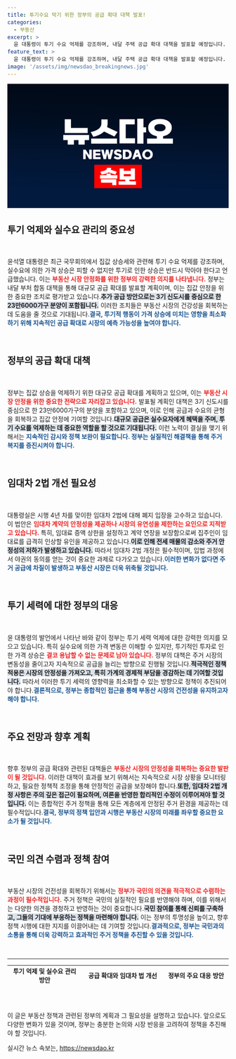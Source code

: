 ```yaml
---
title: 투기수요 막기 위한 정부의 공급 확대 대책 발표!
categories:
  - 부동산
excerpt: >
  윤 대통령이 투기 수요 억제를 강조하며, 내달 주택 공급 확대 대책을 발표할 예정입니다. 실수요는 인정하지만, 집값 상승을 부추기는 투기는 반드시 차단해야 한다는 입장을 밝혔습니다.
feature_text: >
  윤 대통령이 투기 수요 억제를 강조하며, 내달 주택 공급 확대 대책을 발표할 예정입니다. 실수요는 인정하지만, 집값 상승을 부추기는 투기는 반드시 차단해야 한다는 입장을 밝혔습니다.
image: '/assets/img/newsdao_breakingnews.jpg'
---
```


<p><img src="/assets/img/newsdao_breakingnews.jpg" alt="koreaapp 속보" /></p>

<h2 data-ke-size="size26">투기 억제와 실수요 관리의 중요성</h2>

<p data-ke-size="size16">&nbsp;</p>

<p>윤석열 대통령은 최근 국무회의에서 집값 상승세와 관련해 투기 수요 억제를 강조하며, 실수요에 의한 가격 상승은 피할 수 없지만 투기로 인한 상승은 반드시 막아야 한다고 언급했습니다. 이는 <b><span style="color: #ee2323;">부동산 시장 안정화를 위한 정부의 강력한 의지를 나타냅니다.</span></b> 정부는 내달 부처 합동 대책을 통해 대규모 공급 확대를 발표할 계획이며, 이는 집값 안정을 위한 중요한 조치로 평가받고 있습니다.<b><span style="background-color: #21538527;">추가 공급 방안으로는 3기 신도시를 중심으로 한 23만6000가구 분양이 포함됩니다.</span></b> 이러한 조치들은 부동산 시장의 건강성을 회복하는 데 도움을 줄 것으로 기대됩니다.<b><span style="color: #1a5490;">결국, 투기적 행동이 가격 상승에 미치는 영향을 최소화하기 위해 지속적인 공급 확대로 시장의 예측 가능성을 높여야 합니다.</span></b> </p>

<p data-ke-size="size16">&nbsp;</p>

<h2 data-ke-size="size26">정부의 공급 확대 대책</h2>

<p data-ke-size="size16">&nbsp;</p>

<p>정부는 집값 상승을 억제하기 위한 대규모 공급 확대를 계획하고 있으며, 이는 <b><span style="color: #ee2323;">부동산 시장 안정을 위한 중요한 전략으로 자리잡고 있습니다.</span></b> 발표될 계획인 대책은 3기 신도시를 중심으로 한 23만6000가구의 분양을 포함하고 있으며, 이로 인해 공급과 수요의 균형을 회복하고 집값 안정에 기여할 것입니다.<b><span style="background-color: #21538527;">대규모 공급은 실수요자에게 혜택을 주며, 투기 수요를 억제하는 데 중요한 역할을 할 것으로 기대됩니다.</span></b> 이런 노력이 결실을 맺기 위해서는 <b><span style="color: #1a5490;">지속적인 감시와 정책 보완이 필요합니다. 정부는 실질적인 해결책을 통해 주거 복지를 증진시켜야 합니다.</span></b></p>

<p data-ke-size="size16">&nbsp;</p>

<h2 data-ke-size="size26">임대차 2법 개선 필요성</h2>

<p data-ke-size="size16">&nbsp;</p>

<p>대통령실은 시행 4년 차를 맞이한 임대차 2법에 대해 폐지 입장을 고수하고 있습니다. 이 법안은 <b><span style="color: #ee2323;">임대차 계약의 안정성을 제공하나 시장의 유연성을 제한하는 요인으로 지적받고 있습니다.</span></b> 특히, 임대료 증액 상한을 설정하고 계약 연장을 보장함으로써 집주인이 임대료를 급격히 인상할 유인을 제공하고 있습니다.<b><span style="background-color: #21538527;">이로 인해 전세 매물의 감소와 주거 안정성의 저하가 발생하고 있습니다.</span></b> 따라서 임대차 2법 개정은 필수적이며, 입법 과정에서 야권의 동의를 얻는 것이 중요한 과제로 다가오고 있습니다.<b><span style="color: #1a5490;">이러한 변화가 없다면 주거 공급에 차질이 발생하고 부동산 시장은 더욱 위축될 것입니다.</span></b></p>

<p data-ke-size="size16">&nbsp;</p>

<h2 data-ke-size="size26">투기 세력에 대한 정부의 대응</h2>

<p data-ke-size="size16">&nbsp;</p>

<p>윤 대통령의 발언에서 나타난 바와 같이 정부는 투기 세력 억제에 대한 강력한 의지를 모으고 있습니다. 특히 실수요에 의한 가격 변동은 이해할 수 있지만, 투기적인 투자로 인한 가격 상승은 <b><span style="color: #ee2323;">결코 용납할 수 없는 문제로 남아 있습니다.</span></b> 정부의 대책은 주거 시장의 변동성을 줄이고자 지속적으로 공급을 늘리는 방향으로 진행될 것입니다.<b><span style="background-color: #21538527;">적극적인 정책 적용은 시장의 안정성을 가져오고, 특히 가계의 경제적 부담을 경감하는 데 기여할 것입니다.</span></b> 따라서 이러한 투기 세력의 영향력을 최소화할 수 있는 방향으로 정책이 추진되어야 합니다.<b><span style="color: #1a5490;">결론적으로, 정부는 종합적인 접근을 통해 부동산 시장의 건전성을 유지하고자 해야 합니다.</span></b></p>

<p data-ke-size="size16">&nbsp;</p>

<h2 data-ke-size="size26">주요 전망과 향후 계획</h2>

<p data-ke-size="size16">&nbsp;</p>

<p>향후 정부의 공급 확대와 관련된 대책들은 <b><span style="color: #ee2323;">부동산 시장의 안정성을 회복하는 중요한 발판이 될 것입니다.</span></b> 이러한 대책이 효과를 보기 위해서는 지속적으로 시장 상황을 모니터링하고, 필요한 정책적 조정을 통해 안정적인 공급을 보장해야 합니다.<b><span style="background-color: #21538527;">또한, 임대차 2법 개정 사항은 주의 깊은 접근이 필요하며, 여론을 반영한 합리적인 수정이 이루어져야 할 것입니다.</span></b> 이는 종합적인 주거 정책을 통해 모든 계층에게 안정된 주거 환경을 제공하는 데 필수적입니다.<b><span style="color: #1a5490;">결국, 정부의 정책 입안과 시행은 부동산 시장의 미래를 좌우할 중요한 요소가 될 것입니다.</span></b></p>

<p data-ke-size="size16">&nbsp;</p>

<h2 data-ke-size="size26">국민 의견 수렴과 정책 참여</h2>

<p data-ke-size="size16">&nbsp;</p>

<p>부동산 시장의 건전성을 회복하기 위해서는 <b><span style="color: #ee2323;">정부가 국민의 의견을 적극적으로 수렴하는 과정이 필수적입니다.</span></b> 주거 정책은 국민의 실질적인 필요를 반영해야 하며, 이를 위해서는 다양한 의견을 경청하고 반영하는 것이 중요합니다.<b><span style="background-color: #21538527;">국민 참여를 통해 신뢰를 구축하고, 그들의 기대에 부응하는 정책을 마련해야 합니다.</span></b> 이는 정부의 투명성을 높이고, 향후 정책 시행에 대한 지지를 이끌어내는 데 기여할 것입니다.<b><span style="color: #1a5490;">결과적으로, 정부는 국민과의 소통을 통해 더욱 강력하고 효과적인 주거 정책을 추진할 수 있을 것입니다.</span></b></p>

<p data-ke-size="size16">&nbsp;</p>

<hr />

<table style="border-collapse: collapse; width: 100%; height: 59px;">
 <tbody>
  <tr>
   <td style="text-align: center; height: 17px;"><b>투기 억제 및 실수요 관리 방안</b></td>
   <td style="text-align: center; height: 17px;"><b>공급 확대와 임대차 법 개선</b></td>
   <td style="text-align: center; height: 17px;"><b>정부의 주요 대응 방안</b></td>
  </tr>
  <tr>
   <td style="text-align: center; height: 93px;"><span style="color: #ee2323;">정부의 정책이 투기 세력을 억제하는 데 기여할 수 있습니다.</span></td>
   <td style="text-align: center; height: 93px;"><span style="color: #ee2323;">임대차 2법 개정은 필요하며, 주거 안정성 회복에 기여할 것입니다.</span></td>
   <td style="text-align: center; height: 93px;"><span style="color: #ee2323;">정부의 지속적인 감시는 중요한 요소로 작용합니다.</span></td>
  </tr>
 </tbody>
</table>

<p data-ke-size="size16">&nbsp;</p>

<p>이 글은 부동산 정책과 관련된 정부의 계획과 그 필요성을 설명하고 있습니다. 앞으로도 다양한 변화가 있을 것이며, 정부는 충분한 논의와 시장 반응을 고려하여 정책을 추진해야 할 것입니다.</p>
실시간 뉴스 속보는, <a href="https://newsdao.kr" rel="dofollow">https://newsdao.kr</a>


